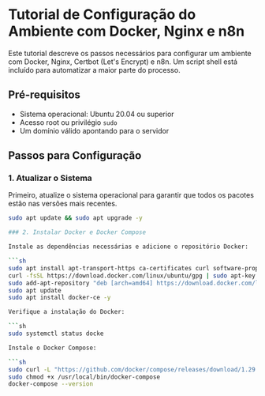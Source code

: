 # Tutorial de Configuração do Ambiente com Docker, Nginx e n8n

Este tutorial descreve os passos necessários para configurar um ambiente com Docker, Nginx, Certbot (Let's Encrypt) e n8n. Um script shell está incluído para automatizar a maior parte do processo.

## Pré-requisitos

- Sistema operacional: Ubuntu 20.04 ou superior
- Acesso root ou privilégio `sudo`
- Um domínio válido apontando para o servidor

## Passos para Configuração

### 1. Atualizar o Sistema

Primeiro, atualize o sistema operacional para garantir que todos os pacotes estão nas versões mais recentes.

```sh
sudo apt update && sudo apt upgrade -y

### 2. Instalar Docker e Docker Compose

Instale as dependências necessárias e adicione o repositório Docker:

```sh
sudo apt install apt-transport-https ca-certificates curl software-properties-common -y
curl -fsSL https://download.docker.com/linux/ubuntu/gpg | sudo apt-key add -
sudo add-apt-repository "deb [arch=amd64] https://download.docker.com/linux/ubuntu $(lsb_release -cs) stable"
sudo apt update
sudo apt install docker-ce -y

Verifique a instalação do Docker:

```sh 
sudo systemctl status docke

Instale o Docker Compose:

```sh
sudo curl -L "https://github.com/docker/compose/releases/download/1.29.2/docker-compose-$(uname -s)-$(uname -m)" -o /usr/local/bin/docker-compose
sudo chmod +x /usr/local/bin/docker-compose
docker-compose --version
